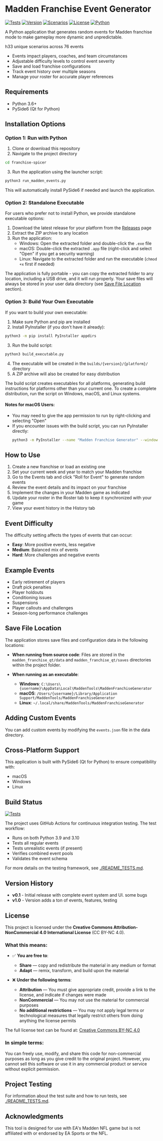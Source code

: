 # Madden Franchise Event Generator

[![Tests](https://github.com/joshanator/franchise-spicer/actions/workflows/tests.yml/badge.svg)](https://github.com/joshanator/franchise-spicer/actions/workflows/tests.yml)
[![Version](https://img.shields.io/badge/version-1.0.0-blue.svg)](https://github.com/joshanator/franchise-spicer/releases)
[![Scenarios](https://img.shields.io/endpoint?url=https://gist.githubusercontent.com/joshanator/d5a0161486a7d8a2f2d63fe591cedb75/raw/scenario_count.json)](https://github.com/joshanator/franchise-spicer)
[![License](https://img.shields.io/badge/license-CC--BY--NC--4.0-green.svg)](https://creativecommons.org/licenses/by-nc/4.0/)
[![Python](https://img.shields.io/badge/python-3.6%2B-blue)](https://www.python.org/)

A Python application that generates random events for Madden franchise mode to make gameplay more dynamic and unpredictable.

h33 unique scenarios across 76 events
- Events impact players, coaches, and team circumstances
- Adjustable difficulty levels to control event severity
- Save and load franchise configurations
- Track event history over multiple seasons
- Manage your roster for accurate player references

## Requirements

- Python 3.6+
- PySide6 (Qt for Python)

## Installation Options

### Option 1: Run with Python

1. Clone or download this repository
2. Navigate to the project directory

```bash
cd franchise-spicer
```

3. Run the application using the launcher script:

```bash
python3 run_madden_events.py
```

This will automatically install PySide6 if needed and launch the application.

### Option 2: Standalone Executable

For users who prefer not to install Python, we provide standalone executable options:

1. Download the latest release for your platform from the [Releases](https://github.com/yourusername/franchise-spicer/releases) page
2. Extract the ZIP archive to any location
3. Run the application:
   - Windows: Open the extracted folder and double-click the `.exe` file
   - macOS: Double-click the extracted `.app` file (right-click and select "Open" if you get a security warning)
   - Linux: Navigate to the extracted folder and run the executable (`chmod +x` first if needed)

The application is fully portable - you can copy the extracted folder to any location, including a USB drive, and it will run properly. Your save files will always be stored in your user data directory (see [Save File Location](#save-file-location) section).

### Option 3: Build Your Own Executable

If you want to build your own executable:

1. Make sure Python and pip are installed
2. Install PyInstaller (if you don't have it already):

```bash
python3 -m pip install PyInstaller appdirs
```

3. Run the build script:

```bash
python3 build_executable.py
```

4. The executable will be created in the `builds/{version}/{platform}/` directory
5. A ZIP archive will also be created for easy distribution

The build script creates executables for all platforms, generating build instructions for platforms other than your current one. To create a complete distribution, run the script on Windows, macOS, and Linux systems.

#### Notes for macOS Users:
- You may need to give the app permission to run by right-clicking and selecting "Open"
- If you encounter issues with the build script, you can run PyInstaller directly:
  ```bash
  python3 -m PyInstaller --name "Madden Franchise Generator" --windowed --onefile run_madden_events.py
  ```

## How to Use

1. Create a new franchise or load an existing one
2. Set your current week and year to match your Madden franchise
3. Go to the Events tab and click "Roll for Event" to generate random events
4. Review the event details and its impact on your franchise
5. Implement the changes in your Madden game as indicated
6. Update your roster in the Roster tab to keep it synchronized with your game
7. View your event history in the History tab

## Event Difficulty

The difficulty setting affects the types of events that can occur:

- **Easy**: More positive events, less negative
- **Medium**: Balanced mix of events
- **Hard**: More challenges and negative events

## Example Events

- Early retirement of players
- Draft pick penalties
- Player holdouts
- Conditioning issues
- Suspensions
- Player callouts and challenges
- Season-long performance challenges

## Save File Location

The application stores save files and configuration data in the following locations:

- **When running from source code**: Files are stored in the `madden_franchise_qt/data` and `madden_franchise_qt/saves` directories within the project folder.

- **When running as an executable**:
  - **Windows**: `C:\Users\{username}\AppData\Local\MaddenTools\MaddenFranchiseGenerator`
  - **macOS**: `/Users/{username}/Library/Application Support/MaddenTools/MaddenFranchiseGenerator`
  - **Linux**: `~/.local/share/MaddenTools/MaddenFranchiseGenerator`

## Adding Custom Events

You can add custom events by modifying the `events.json` file in the data directory.

## Cross-Platform Support

This application is built with PySide6 (Qt for Python) to ensure compatibility with:
- macOS
- Windows
- Linux

## Build Status

[![Tests](https://github.com/joshanator/franchise-spicer/actions/workflows/tests.yml/badge.svg)](https://github.com/joshanator/franchise-spicer/actions/workflows/tests.yml)

The project uses GitHub Actions for continuous integration testing. The test workflow:
- Runs on both Python 3.9 and 3.10
- Tests all regular events
- Tests unrealistic events (if present)
- Verifies combined event pools
- Validates the event schema

For more details on the testing framework, see [./README_TESTS.md](./README_TESTS.md).

## Version History

- **v0.1** - Initial release with complete event system and UI. some bugs
- **v1.0** - Version adds a ton of events, features, testing

## License

This project is licensed under the **Creative Commons Attribution-NonCommercial 4.0 International License** (CC BY-NC 4.0).

### What this means:

- ✅ **You are free to**:
  - **Share** — copy and redistribute the material in any medium or format
  - **Adapt** — remix, transform, and build upon the material

- ❌ **Under the following terms**:
  - **Attribution** — You must give appropriate credit, provide a link to the license, and indicate if changes were made
  - **NonCommercial** — You may not use the material for commercial purposes
  - **No additional restrictions** — You may not apply legal terms or technological measures that legally restrict others from doing anything the license permits

The full license text can be found at: [Creative Commons BY-NC 4.0](https://creativecommons.org/licenses/by-nc/4.0/legalcode)

### In simple terms:

You can freely use, modify, and share this code for non-commercial purposes as long as you give credit to the original project. However, you cannot sell this software or use it in any commercial product or service without explicit permission.

## Project Testing

For information about the test suite and how to run tests, see [./README_TESTS.md](./README_TESTS.md).

## Acknowledgments

This tool is designed for use with EA's Madden NFL game but is not affiliated with or endorsed by EA Sports or the NFL.